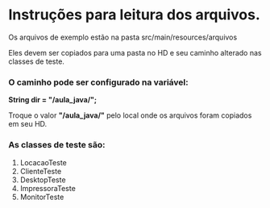 # Instruções para leitura dos arquivos.

Os arquivos de exemplo estão na pasta src/main/resources/arquivos

Eles devem ser copiados para uma pasta no HD e seu caminho alterado nas classes de teste.

### O caminho pode ser configurado na variável:

**String dir = "/aula_java/";**

Troque o valor **"/aula_java/"** pelo local onde os arquivos foram copiados em seu HD.

### As classes de teste são:

1. LocacaoTeste
2. ClienteTeste
3. DesktopTeste
4. ImpressoraTeste
5. MonitorTeste